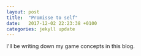 ```yaml
---
layout: post
title:  "Promisse to self"
date:   2017-12-02 22:23:38 +0100
categories: jekyll update
---
```


I'll be writing down my game concepts in this blog.
